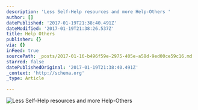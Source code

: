 ```yaml
---
description: 'Less Self-Help resources and more Help-Others '
author: []
datePublished: '2017-01-19T21:38:40.491Z'
dateModified: '2017-01-19T21:38:26.537Z'
title: Help Others
publisher: {}
via: {}
inFeed: true
sourcePath: _posts/2017-01-16-b496f59e-2975-405e-a58d-9ed00ce59c16.md
starred: false
datePublishedOriginal: '2017-01-19T21:38:40.491Z'
_context: 'http://schema.org'
_type: Article

---
```

![Less Self-Help resources and more Help-Others ](https://the-grid-user-content.s3-us-west-2.amazonaws.com/10c7acb2-3e02-42a6-b6fe-e0c458a4967d.jpg)